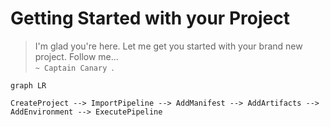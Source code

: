 # Getting Started with your Project

> I'm glad you're here. Let me get you started with your brand new project. Follow me...   
`~ Captain Canary `.  

```mermaid
graph LR

CreateProject --> ImportPipeline --> AddManifest --> AddArtifacts --> AddEnvironment --> ExecutePipeline
```
